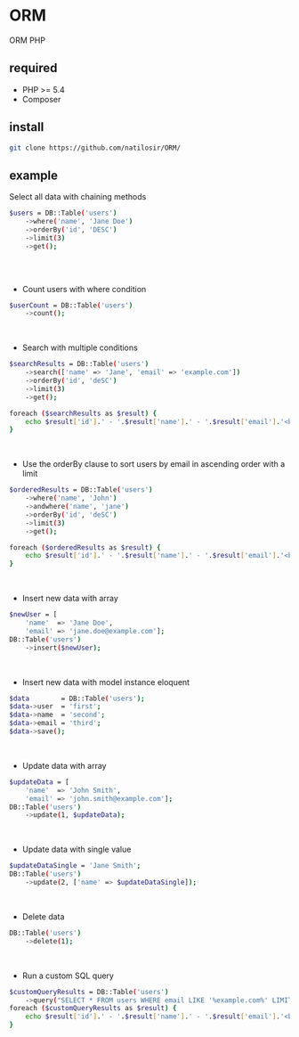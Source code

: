 # ORM
ORM PHP

## required

- PHP >= 5.4
- Composer

## install

```bash
git clone https://github.com/natilosir/ORM/
```

## example

Select all data with chaining methods
```bash
$users = DB::Table('users')
    ->where('name', 'Jane Doe')
    ->orderBy('id', 'DESC')
    ->limit(3)
    ->get();
    
```

<br>

- Count users with where condition
```bash
$userCount = DB::Table('users')
    ->count();
```

<br>

- Search with multiple conditions
```bash
$searchResults = DB::Table('users')
    ->search(['name' => 'Jane', 'email' => 'example.com'])
    ->orderBy('id', 'deSC')
    ->limit(3)
    ->get();

foreach ($searchResults as $result) {
    echo $result['id'].' - '.$result['name'].' - '.$result['email'].'<br>';
}
```

<br>

- Use the orderBy clause to sort users by email in ascending order with a limit
```bash
$orderedResults = DB::Table('users')
    ->where('name', 'John')
    ->andwhere('name', 'jane')
    ->orderBy('id', 'deSC')
    ->limit(3)
    ->get();

foreach ($orderedResults as $result) {
    echo $result['id'].' - '.$result['name'].' - '.$result['email'].'<br>';
}
```

<br>

- Insert new data with array
```bash
$newUser = [
    'name'  => 'Jane Doe',
    'email' => 'jane.doe@example.com'];
DB::Table('users')
    ->insert($newUser);
```

<br>

- Insert new data with model instance eloquent
```bash
$data        = DB::Table('users');
$data->user  = 'first';
$data->name  = 'second';
$data->email = 'third';
$data->save();
```

<br>

- Update data with array
```bash
$updateData = [
    'name'  => 'John Smith',
    'email' => 'john.smith@example.com'];
DB::Table('users')
    ->update(1, $updateData);
```

<br>

- Update data with single value
```bash
$updateDataSingle = 'Jane Smith';
DB::Table('users')
    ->update(2, ['name' => $updateDataSingle]);
```

<br>

- Delete data
```bash
DB::Table('users')
    ->delete(1);
```

<br>

- Run a custom SQL query
```bash
$customQueryResults = DB::Table('users')
    ->query("SELECT * FROM users WHERE email LIKE '%example.com%' LIMIT 5");
foreach ($customQueryResults as $result) {
    echo $result['id'].' - '.$result['name'].' - '.$result['email'].'<br>';
}
```
